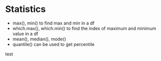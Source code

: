 # Statistics
- max(), min() to find max and min in a df
- which.max(), which.min() to find the index of maximum and minimum value in a df
- mean(), median(), mode()
- quantile() can be used to get percentile



test